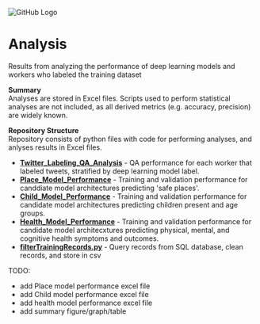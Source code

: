 ![GitHub Logo](/Images/Matching.jpg )

# Analysis
Results from analyzing the performance of deep learning models and workers who labeled the training dataset

**Summary** <br>
Analyses are stored in Excel files. Scripts used to perform statistical analyses are not included, as all derived metrics (e.g. accuracy, precision) are widely known.

**Repository Structure** <br>
Repository consists of python files with code for performing analyses, and anlyses results in Excel files.

- **[Twitter_Labeling_QA_Analysis](https://github.com/larkinandy/ChildrensHealthSocialMediaASP3IRE/blob/main/deep_learning/create_training_dataset/analysis/Twitter_Labeling_QA_Analysis.xlsx)** - QA performance for each worker that labeled tweets, stratified by deep learning model label.<br>
- **[Place_Model_Performance](https://github.com/larkinandy/ChildrensHealthSocialMediaASP3IRE/tree/master/deep_learning)** - Training and validation performance for canddiate model architectures predicting 'safe places'.<br>
- **[Child_Model_Performance](https://github.com/larkinandy/ChildrensHealthSocialMediaASP3IRE/tree/master/analysis)** - Training and validation performance for candidate model architectures predicting children present and age groups. <br>
- **[Health_Model_Performance](https://github.com/larkinandy/ChildrensHealthSocialMediaASP3IRE/tree/master/website)** - Training and validation performance for candidate model architecxtures predicting physical, mental, and cognitive health symptoms and outcomes. <br>
- **[filterTrainingRecords.py](https://github.com/larkinandy/ChildrensHealthSocialMediaASP3IRE/blob/main/deep_learning/create_training_dataset/analysis/filterTrainingRecords.py)** - Query records from SQL database, clean records, and store in csv

TODO:
- add Place model performance excel file
- add Child model performance excel file
- add health model performance excel file
- add summary figure/graph/table
